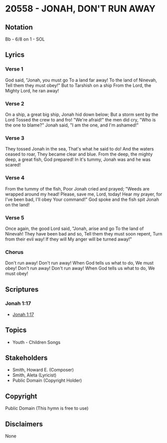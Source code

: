 # 20558 - JONAH, DON'T RUN AWAY

## Notation

Bb - 6/8 on 1 - SOL

## Lyrics

### Verse 1

God said, "Jonah, you must go To a land far away! To the land of Ninevah, Tell them they must obey!" But to Tarshish on a ship From the Lord, the Mighty Lord, he ran away!

### Verse 2

On a ship, a great big ship, Jonah hid down below; But a storm sent by the Lord Tossed the crew to and fro! "We're afraid!" the men did cry, "Who is the one to blame?" Jonah said, "I am the one, and I'm ashamed!"

### Verse 3

They tossed Jonah in the sea, That's what he said to do! And the waters ceased to roar, They became clear and blue. From the deep, the mighty deep, a great fish, God prepared! In it's tummy, Jonah was and he was scared!

### Verse 4

From the tummy of the fish, Poor Jonah cried and prayed; "Weeds are wrapped around my head! Please, save me, Lord, today! Hear my prayer, for I've been bad, I'll obey Your command!" God spoke and the fish spit Jonah on the land!

### Verse 5

Once again, the good Lord said, "Jonah, arise and go To the land of Ninevah! They have been bad and so, Tell them they must soon repent, Turn from their evil way! If they will My anger will be turned away!"

### Chorus

Don't run away! Don't run away! When God tells us what to do, We must obey! Don't run away! Don't run away! When God tells us what to do, We must obey!


## Scriptures

### Jonah 1:17

- [Jonah 1:17](https://www.biblegateway.com/passage/?search=Jonah%201%3A17)


## Topics

- Youth - Children Songs

## Stakeholders

- Smith, Howard E. (Composer)
- Smith, Aleta (Lyricist)
- Public Domain (Copyright Holder)

## Copyright

Public Domain
(This hymn is free to use)

## Disclaimers

None

